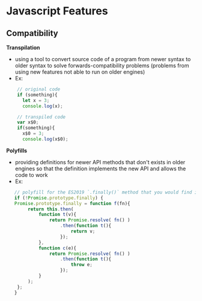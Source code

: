 # Javascript Features

## Compatibility

**Transpilation**
  -  using a tool to convert source code of a program from newer syntax to older syntax to solve forwards-compatibility problems (problems from using new features not able to run on older engines)
  -  Ex:
  ```js
      // original code
      if (something){
        let x = 3;
        console.log(x);

      // transpiled code
      var x$0;
      if(something){
        x$0 = 3;
        console.log(x$0);
  ```
 
**Polyfills**
  - providing definitions for newer API methods that don't exists in older engines so that the definition implements the new API and allows the code to work
  - Ex: 
  ```js
     // polyfill for the ES2019 `.finally()` method that you would find in a browswer that doesn't impleement ES2019
     if (!Promise.prototype.finally) {
     Promise.prototype.finally = function f(fn){
          return this.then(
              function t(v){
                  return Promise.resolve( fn() )
                      .then(function t(){
                          return v;
                      });
              },
              function c(e){
                  return Promise.resolve( fn() )
                      .then(function t(){
                          throw e;
                      });
              }
          );
      };
     }
   ```
